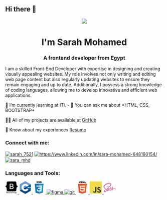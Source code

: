 ## Hi there 👋
<p align="center">
<img src="https://media.giphy.com/media/L1R1tvI9svkIWwpVYr/giphy.gif" width="" height="" />
</p>
<h1 align="center">I'm Sarah Mohamed</h1>
<h3 align="center">A frontend developer from Egypt</h3>
<p>I am a skilled Front-End Developer with expertise in designing and creating visually appealing websites. My role involves not only writing and editing web page content but also regularly updating websites to ensure they remain engaging and up to date. Additionally, I possess a strong knowledge of coding languages, allowing me to develop innovative and efficient web applications.</p>

<p align="left" width="50%">
🌱 I’m currently learning at ITI.
- 💬 You can ask me about *HTML, CSS, BOOTSTRAP*
  
👨‍💻 All of my projects are available at [GitHub](https://github.com/sarahmhd?tab=repositories)

📄 Know about my experiences [Resume](https://drive.google.com/file/d/1qVV_2SAILiR7766JE8GT0Ge9UTOyd2mY/view?usp=sharing)
</p>
<h3 align="left">Connect with me:</h3>
<p align="left">
<a href="https://twitter.com/sarah_7521](https://www.linkedin.com/in/sara-mohamed-648160154/" target="blank"><img align="center" src="https://raw.githubusercontent.com/rahuldkjain/github-profile-readme-generator/master/src/images/icons/Social/twitter.svg" alt="sarah_7521" height="30" width="40" /></a>
<a href="https://linkedin.com/in/https://www.linkedin.com/in/sara-mohamed-648160154/" target="blank"><img align="center" src="https://raw.githubusercontent.com/rahuldkjain/github-profile-readme-generator/master/src/images/icons/Social/linked-in-alt.svg" alt="https://www.linkedin.com/in/sara-mohamed-648160154/" height="30" width="40" /></a>
<a href="https://codeforces.com/profile/sara_mhd" target="blank"><img align="center" src="https://raw.githubusercontent.com/rahuldkjain/github-profile-readme-generator/master/src/images/icons/Social/codeforces.svg" alt="sara_mhd" height="30" width="40" /></a>
</p>
</p>

<h3 align="left">Languages and Tools:</h3>
<p align="left"> <a href="https://getbootstrap.com" target="_blank" rel="noreferrer"> <img src="https://raw.githubusercontent.com/devicons/devicon/master/icons/bootstrap/bootstrap-plain-wordmark.svg" alt="bootstrap" width="40" height="40"/> </a> <a href="https://www.w3schools.com/cpp/" target="_blank" rel="noreferrer"> <img src="https://raw.githubusercontent.com/devicons/devicon/master/icons/cplusplus/cplusplus-original.svg" alt="cplusplus" width="40" height="40"/> </a> <a href="https://www.w3schools.com/css/" target="_blank" rel="noreferrer"> <img src="https://raw.githubusercontent.com/devicons/devicon/master/icons/css3/css3-original-wordmark.svg" alt="css3" width="40" height="40"/> </a> <a href="https://www.figma.com/" target="_blank" rel="noreferrer"> <img src="https://www.vectorlogo.zone/logos/figma/figma-icon.svg" alt="figma" width="40" height="40"/> </a> <a href="https://git-scm.com/" target="_blank" rel="noreferrer"> <img src="https://www.vectorlogo.zone/logos/git-scm/git-scm-icon.svg" alt="git" width="40" height="40"/> </a> <a href="https://www.w3.org/html/" target="_blank" rel="noreferrer"> <img src="https://raw.githubusercontent.com/devicons/devicon/master/icons/html5/html5-original-wordmark.svg" alt="html5" width="40" height="40"/> </a> <a href="https://developer.mozilla.org/en-US/docs/Web/JavaScript" target="_blank" rel="noreferrer"> <img src="https://raw.githubusercontent.com/devicons/devicon/master/icons/javascript/javascript-original.svg" alt="javascript" width="40" height="40"/> </a> <a href="https://sass-lang.com" target="_blank" rel="noreferrer"> <img src="https://raw.githubusercontent.com/devicons/devicon/master/icons/sass/sass-original.svg" alt="sass" width="40" height="40"/> </a> </p>



